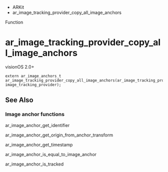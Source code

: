

- ARKit
-  ar_image_tracking_provider_copy_all_image_anchors 

Function

# ar_image_tracking_provider_copy_all_image_anchors

visionOS 2.0+

``` source
extern ar_image_anchors_t ar_image_tracking_provider_copy_all_image_anchors(ar_image_tracking_provider_t image_tracking_provider);
```

## See Also

### Image anchor functions

ar_image_anchor_get_identifier

ar_image_anchor_get_origin_from_anchor_transform

ar_image_anchor_get_timestamp

ar_image_anchor_is_equal_to_image_anchor

ar_image_anchor_is_tracked

